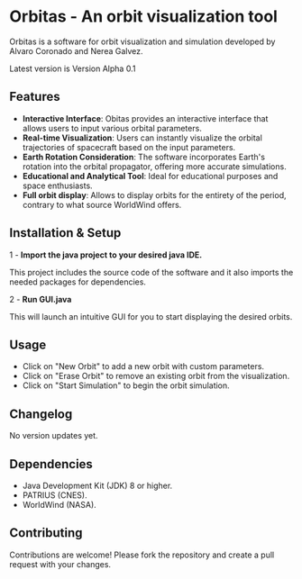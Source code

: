 # Orbitas - An orbit visualization tool

Orbitas is a software for orbit visualization and simulation developed by Alvaro Coronado and Nerea Galvez.

Latest version is Version Alpha 0.1

## Features
- **Interactive Interface**: Obitas provides an interactive interface that allows users to input various orbital parameters.
- **Real-time Visualization**: Users can instantly visualize the orbital trajectories of spacecraft based on the input parameters.
- **Earth Rotation Consideration**: The software incorporates Earth's rotation into the orbital propagator, offering more accurate simulations.
- **Educational and Analytical Tool**: Ideal for educational purposes and space enthusiasts.
- **Full orbit display**: Allows to display orbits for the entirety of the period, contrary to what source WorldWind offers.

## Installation & Setup

1 - **Import the java project to your desired java IDE.**

This project includes the source code of the software and it also imports the needed packages for dependencies.

2 - **Run GUI.java**

This will launch an intuitive GUI for you to start displaying the desired orbits.

## Usage

- Click on "New Orbit" to add a new orbit with custom parameters.
- Click on "Erase Orbit" to remove an existing orbit from the visualization.
- Click on "Start Simulation" to begin the orbit simulation.

## Changelog

No version updates yet.

## Dependencies

- Java Development Kit (JDK) 8 or higher.
- PATRIUS (CNES).
- WorldWind (NASA).

## Contributing

Contributions are welcome! Please fork the repository and create a pull request with your changes.
